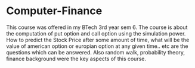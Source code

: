 # Computer-Finance
This course was offered in my BTech 3rd year sem 6. The course is about the computation of put option and call option using the simulation power. How to predict the Stock Price after some amount of time, what will be the value of american option or europian option at any given time.. etc are the questions which can be answered. Also random walk, probability theory, finance background were the key aspects of this course.  
